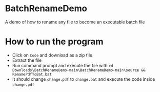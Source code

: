 # BatchRenameDemo
A demo of how to rename any file to become an executable batch file
# How to run the program
* Click on ``` Code ``` and download as a zip file.
* Extract the file
* Run command prompt and execute the file with ``` cd Downloads\BatchRenameDemo-main\BatchRenameDemo-main\source && RenamePdfToBat.bat ```
* It should change ``` change.pdf ``` to ``` change.bat ``` and execute the code inside ``` change.pdf ```
